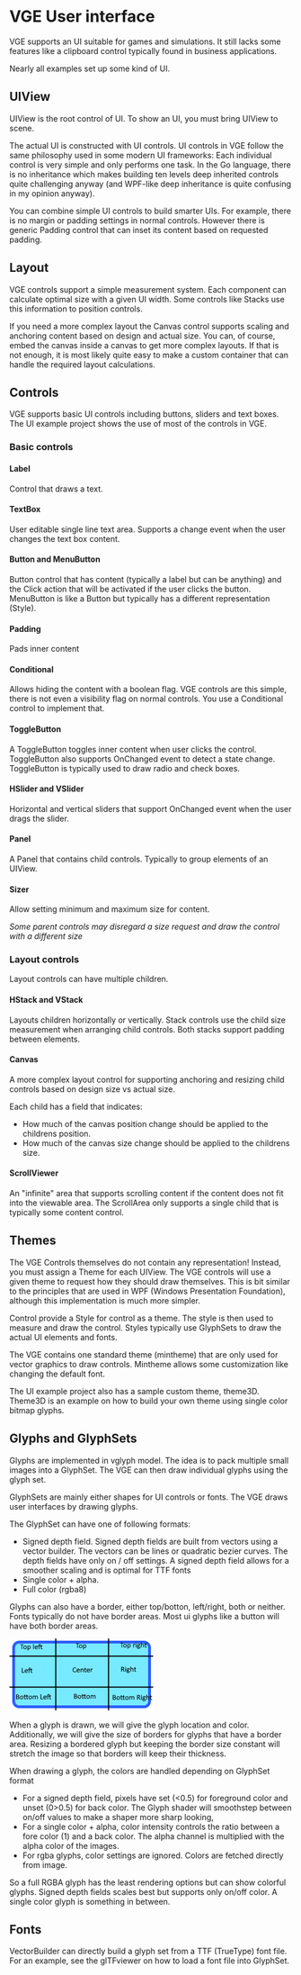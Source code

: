 # VGE User interface

VGE supports an UI suitable for games and simulations. It still lacks some features like a clipboard control typically found in business applications.

Nearly all examples set up some kind of UI.

## UIView

UIView is the root control of UI. To show an UI, you must bring UIView to scene.

The actual UI is constructed with UI controls. UI controls in VGE follow the same philosophy used in some modern UI frameworks:
Each individual control is very simple and only performs one task. In the Go language, there is no inheritance which makes building ten levels deep inherited controls quite challenging anyway (and WPF-like deep inheritance is quite confusing in my opinion anyway).

You can combine simple UI controls to build smarter UIs.
For example, there is no margin or padding settings in normal controls. However there is generic Padding control
that can inset its content based on requested padding.

## Layout

VGE controls support a simple measurement system. Each component can calculate optimal size with a given UI width.
Some controls like Stacks use this information to position controls.

If you need a more complex layout the Canvas control supports scaling and anchoring content based on design and actual size.
You can, of course, embed the canvas inside a canvas to get more complex layouts.
If that is not enough, it is most likely quite easy to make a custom container that can handle the required layout calculations.

## Controls

VGE supports basic UI controls including buttons, sliders and text boxes. The UI example project shows the use of most of the controls in VGE.

### Basic controls

#### Label

Control that draws a text.

#### TextBox

User editable single line text area.
Supports a change event when the user changes the text box content.

#### Button and MenuButton

Button control that has content (typically a label but can be anything) and the Click action that will be activated if the user clicks the button.
MenuButton is like a Button but typically has a different representation (Style).

#### Padding

Pads inner content

#### Conditional

Allows hiding the content with a boolean flag. VGE controls are this simple, there is not even a visibility flag on normal controls.
You use a Conditional control to implement that.

#### ToggleButton

A ToggleButton toggles inner content when user clicks the control.
ToggleButton also supports OnChanged event to detect a state change. ToggleButton is typically used to draw radio and check boxes.

#### HSlider and VSlider

Horizontal and vertical sliders that support OnChanged event when the user drags the slider.

#### Panel

A Panel that contains child controls. Typically to group elements of an UIView.

#### Sizer

Allow setting minimum and maximum size for content.

_Some parent controls may disregard a size request and draw the control with a different size_


### Layout controls

Layout controls can have multiple children.

#### HStack and VStack

Layouts children horizontally or vertically. Stack controls use the child size measurement when
arranging child controls. Both stacks support padding between elements.

#### Canvas

A more complex layout control for supporting anchoring and resizing child controls based on design size vs actual size.

Each child has a field that indicates:
 - How much of the canvas position change should be applied to the childrens position.
 - How much of the canvas size change should be applied to the childrens size.

#### ScrollViewer

An "infinite" area that supports scrolling content if the content does not fit into the viewable area.
The ScrollArea only supports a single child that is typically some content control.


## Themes

The VGE Controls themselves do not contain any representation! Instead, you must assign a Theme for each UIView.
The VGE controls will use a given theme to request how they should draw themselves.
This is bit similar to the principles that are used in WPF (Windows Presentation Foundation), although this implementation is much more simpler.

Control provide a Style for control as a theme. The style is then used to measure and draw the control.
Styles typically use GlyphSets to draw the actual UI elements and fonts.

The VGE contains one standard theme (mintheme) that are only used for vector graphics to draw controls.
Mintheme allows some customization like changing the default font.

The UI example project also has a sample custom theme, theme3D. Theme3D is an example on how to build your own theme using single color bitmap glyphs.

## Glyphs and GlyphSets

Glyphs are implemented in vglyph model. The idea is to pack multiple small images into a GlyphSet. The VGE can then draw individual glyphs using the glyph set.

GlyphSets are mainly either shapes for UI controls or fonts. The VGE draws user interfaces by drawing glyphs.

The GlyphSet can have one of following formats:
- Signed depth field. Signed depth fields are built from vectors using a vector builder. The vectors can be lines or quadratic bezier curves. The depth fields have only on / off settings.
A signed depth field allows for a smoother scaling and is optimal for TTF fonts
- Single color + alpha.
- Full color (rgba8)

Glyphs can also have a border, either top/botton, left/right, both or neither.
Fonts typically do not have border areas. Most ui glyphs like a button will have both border areas.

![Glyph areas](glyph_split.png)

When a glyph is drawn, we will give the glyph location and color. Additionally, we will give the size of borders for glyphs that have a border area.
Resizing a bordered glyph but keeping the border size constant will stretch the image so that borders will keep their thickness.

When drawing a glyph, the colors are handled depending on GlyphSet format
- For a signed depth field, pixels have set (<0.5) for foreground color and unset (0>0.5) for back color.
  The Glyph shader will smoothstep between on/off values to make a shaper more sharp looking,
- For a single color + alpha, color intensity controls the ratio between a fore color (1) and a back color. The alpha channel is multiplied with the alpha color of the images.
- For rgba glyphs, color settings are ignored. Colors are fetched directly from image.

So a full RGBA glyph has the least rendering options but can show colorful glyphs. Signed depth fields scales best but supports only on/off color.
A single color glyph is something in between.

## Fonts

VectorBuilder can directly build a glyph set from a TTF (TrueType) font file.
For an example, see the glTFviewer on how to load a font file into GlyphSet.



